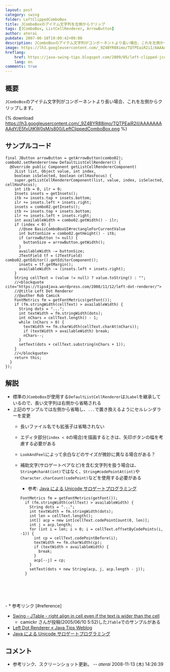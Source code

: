 ```yaml
---
layout: post
category: swing
folder: LeftClippedComboBox
title: JComboBoxのアイテム文字列を左側からクリップ
tags: [JComboBox, ListCellRenderer, ArrowButton]
author: aterai
pubdate: 2007-06-18T19:09:42+09:00
description: JComboBoxのアイテム文字列がコンポーネントより長い場合、これを左側からクリップします。
image: https://lh3.googleusercontent.com/_9Z4BYR88imo/TQTPEaiR2iI/AAAAAAAAAdY/E5fxUtKW0sM/s800/LeftClippedComboBox.png
hreflang:
    href: https://java-swing-tips.blogspot.com/2009/05/left-clipped-jcombobox.html
    lang: en
comments: true
---
```

## 概要
`JComboBox`のアイテム文字列がコンポーネントより長い場合、これを左側からクリップします。

{% download https://lh3.googleusercontent.com/_9Z4BYR88imo/TQTPEaiR2iI/AAAAAAAAAdY/E5fxUtKW0sM/s800/LeftClippedComboBox.png %}

## サンプルコード
<pre class="prettyprint"><code>final JButton arrowButton = getArrowButton(combo02);
combo02.setRenderer(new DefaultListCellRenderer() {
  @Override public Component getListCellRendererComponent(
    JList list, Object value, int index,
    boolean isSelected, boolean cellHasFocus) {
    super.getListCellRendererComponent(list, value, index, isSelected, cellHasFocus);
    int itb = 0, ilr = 0;
    Insets insets = getInsets();
    itb += insets.top + insets.bottom;
    ilr += insets.left + insets.right;
    insets = combo02.getInsets();
    itb += insets.top + insets.bottom;
    ilr += insets.left + insets.right;
    int availableWidth = combo02.getWidth() - ilr;
    if (index &lt; 0) {
      //@see BasicComboBoxUI#rectangleForCurrentValue
      int buttonSize = combo02.getHeight() - itb;
      if (arrowButton != null) {
        buttonSize = arrowButton.getWidth();
      }
      availableWidth -= buttonSize;
      JTextField tf = (JTextField) combo02.getEditor().getEditorComponent();
      insets = tf.getMargin();
      availableWidth -= (insets.left + insets.right);
    }
    String cellText = (value != null) ? value.toString() : "";
    //&lt;blockquote cite="https://tips4java.wordpress.com/2008/11/12/left-dot-renderer/"&gt;
    //@title Left Dot Renderer
    //@auther Rob Camick
    FontMetrics fm = getFontMetrics(getFont());
    if (fm.stringWidth(cellText) &gt; availableWidth) {
      String dots = "...";
      int textWidth = fm.stringWidth(dots);
      int nChars = cellText.length() - 1;
      while (nChars &gt; 0) {
        textWidth += fm.charWidth(cellText.charAt(nChars));
        if (textWidth &gt; availableWidth) break;
        nChars--;
      }
      setText(dots + cellText.substring(nChars + 1));
    }
    //&lt;/blockquote&gt;
    return this;
  }
});
</code></pre>

## 解説
- 標準の`JComboBox`が使用する`DefaultListCellRenderer`は`JLabel`を継承しているので、長い文字列は右側から省略される
- 上記のサンプルでは左側から省略し、`...`で置き換えるようにセルレンダラーを変更
    - 長いファイル名でも拡張子は省略されない
    - エディタ部分(`index < 0`の場合)を描画するときは、矢印ボタンの幅を考慮する必要がある
    - `LookAndFeel`によって余白などのサイズが微妙に異なる場合がある？
    - 補助文字(サロゲートペアなど)を含む文字列を扱う場合は、`String#charAt(int)`ではなく、`String#codePointAt(int)`や`Character.charCount(codePoint)`などを使用する必要がある
        - 参考: [Java による Unicode サロゲートプログラミング](https://www.ibm.com/developerworks/jp/ysl/library/java/j-unicode_surrogate/index.html)
        
        <pre class="prettyprint"><code>FontMetrics fm = getFontMetrics(getFont());
        if (fm.stringWidth(cellText) &gt; availableWidth) {
          String dots = "...";
          int textWidth = fm.stringWidth(dots);
          int len = cellText.length();
          int[] acp = new int[cellText.codePointCount(0, len)];
          int j = acp.length;
          for (int i = len; i &gt; 0; i = cellText.offsetByCodePoints(i, -1)) {
            int cp = cellText.codePointBefore(i);
            textWidth += fm.charWidth(cp);
            if (textWidth &gt; availableWidth) {
              break;
            }
            acp[--j] = cp;
          }
          setText(dots + new String(acp, j, acp.length - j));
        }
</code></pre>
    - * 参考リンク [#reference]
- [Swing - JTable - right align in cell even if the text is wider than the cell](https://community.oracle.com/thread/1389543)
    - camickr さんが投稿(2005/06/10 5:52)した`JTable`でのサンプルがある
- [Left Dot Renderer « Java Tips Weblog](https://tips4java.wordpress.com/2008/11/12/left-dot-renderer/)
- [Java による Unicode サロゲートプログラミング](https://www.ibm.com/developerworks/jp/ysl/library/java/j-unicode_surrogate/index.html)

<!-- dummy comment line for breaking list -->

## コメント
- 参考リンク、スクリーンショット更新。 -- *aterai* 2008-11-13 (木) 14:26:39

<!-- dummy comment line for breaking list -->
